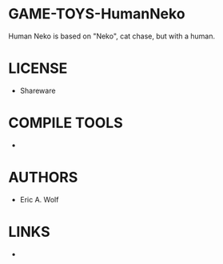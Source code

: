 # GAME-TOYS-HumanNeko
Human Neko is based on "Neko", cat chase, but with a human. 

LICENSE
===============
* Shareware

COMPILE TOOLS
===============
* 
 
AUTHORS
===============
* Eric A. Wolf

LINKS
===============
* 

